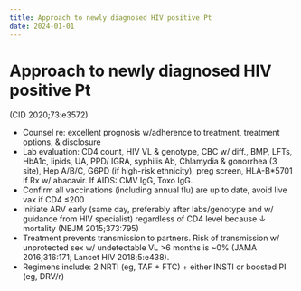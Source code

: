 ```yaml
---
title: Approach to newly diagnosed HIV positive Pt
date: 2024-01-01
---
```

# Approach to newly diagnosed HIV positive Pt

(CID 2020;73:e3572)
* Counsel re: excellent prognosis w/adherence to treatment, treatment options, & disclosure
* Lab evaluation: CD4 count, HIV VL & genotype, CBC w/ diff., BMP, LFTs, HbA1c, lipids, UA, PPD/ IGRA, syphilis Ab, Chlamydia & gonorrhea (3 site), Hep A/B/C, G6PD (if high-risk ethnicity), preg screen, HLA-B*5701 if Rx w/ abacavir. If AIDS: CMV IgG, Toxo IgG.
* Confirm all vaccinations (including annual flu) are up to date, avoid live vax if CD4 ≤200
* Initiate ARV early (same day, preferably after labs/genotype and w/ guidance from HIV specialist) regardless of CD4 level because ↓ mortality (NEJM 2015;373:795)
* Treatment prevents transmission to partners. Risk of transmission w/ unprotected sex w/ undetectable VL >6 months is ~0% (JAMA 2016;316:171; Lancet HIV 2018;5:e438).
* Regimens include: 2 NRTI (eg, TAF + FTC) + either INSTI or boosted PI (eg, DRV/r)
